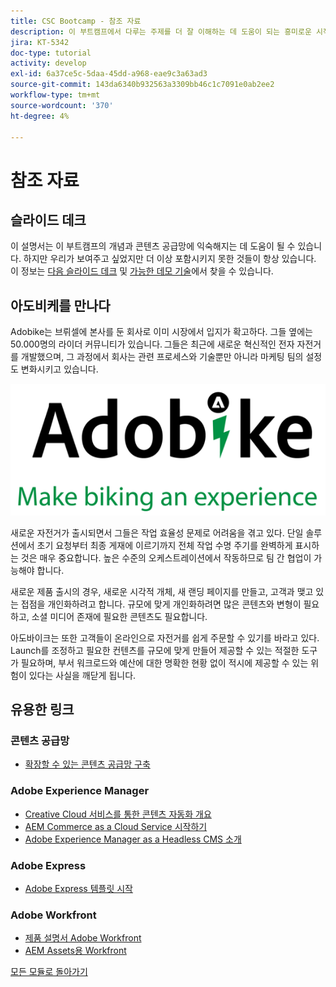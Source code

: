 ```yaml
---
title: CSC Bootcamp - 참조 자료
description: 이 부트캠프에서 다루는 주제를 더 잘 이해하는 데 도움이 되는 흥미로운 시작 지점입니다.
jira: KT-5342
doc-type: tutorial
activity: develop
exl-id: 6a37ce5c-5daa-45dd-a968-eae9c3a63ad3
source-git-commit: 143da6340b932563a3309bb46c1c7091e0ab2ee2
workflow-type: tm+mt
source-wordcount: '370'
ht-degree: 4%

---
```


# 참조 자료

## 슬라이드 데크

이 설명서는 이 부트캠프의 개념과 콘텐츠 공급망에 익숙해지는 데 도움이 될 수 있습니다. 하지만 우리가 보여주고 싶었지만 더 이상 포함시키지 못한 것들이 항상 있습니다. 이 정보는 [다음 슬라이드 데크](https://adobe.sharepoint.com/:p:/r/sites/SWEnterpriseMarketingTeam/Shared%20Documents/Bootcamps/Content%20Supply%20Chain%20Bootcamp/Experience%20Makers%20Content%20Supply%20Chain%20Slide%20Deck.pptx?d=w1a3787d39c3a43ab941cfd0069f8383a&amp;csf=1&amp;web=1&amp;e=57aFUU) 및 [가능한 데모 기술](https://xd.adobe.com/view/45ea642f-69fb-4bbe-bba6-6915a3709a6d-10b9/?fullscreen)에서 찾을 수 있습니다.

## 아도비케를 만나다

Adobike는 브뤼셀에 본사를 둔 회사로 이미 시장에서 입지가 확고하다. 그들 옆에는 50.000명의 라이더 커뮤니티가 있습니다. 그들은 최근에 새로운 혁신적인 전자 자전거를 개발했으며, 그 과정에서 회사는 관련 프로세스와 기술뿐만 아니라 마케팅 팀의 설정도 변화시키고 있습니다.

![Adobike](./images/adobike-logo.png)

새로운 자전거가 출시되면서 그들은 작업 효율성 문제로 어려움을 겪고 있다. 단일 솔루션에서 초기 요청부터 최종 게재에 이르기까지 전체 작업 수명 주기를 완벽하게 표시하는 것은 매우 중요합니다. 높은 수준의 오케스트레이션에서 작동하므로 팀 간 협업이 가능해야 합니다.

새로운 제품 출시의 경우, 새로운 시각적 개체, 새 랜딩 페이지를 만들고, 고객과 맺고 있는 접점을 개인화하려고 합니다. 규모에 맞게 개인화하려면 많은 콘텐츠와 변형이 필요하고, 소셜 미디어 존재에 필요한 콘텐츠도 필요합니다.

아도바이크는 또한 고객들이 온라인으로 자전거를 쉽게 주문할 수 있기를 바라고 있다. Launch를 조정하고 필요한 컨텐츠를 규모에 맞게 만들어 제공할 수 있는 적절한 도구가 필요하며, 부서 워크로드와 예산에 대한 명확한 현황 없이 적시에 제공할 수 있는 위험이 있다는 사실을 깨닫게 됩니다.


## 유용한 링크

### 콘텐츠 공급망

- [확장할 수 있는 콘텐츠 공급망 구축](https://business.adobe.com/resources/webinars/building-a-content-supply-chain-that-scales.html)

### Adobe Experience Manager

- [Creative Cloud 서비스를 통한 콘텐츠 자동화 개요](https://experienceleague.adobe.com/docs/experience-manager-learn/assets/content-automation/overview.html?lang=en)
- [AEM Commerce as a Cloud Service 시작하기](https://experienceleague.adobe.com/docs/experience-manager-cloud-service/content/content-and-commerce/storefront/getting-started.html)
- [Adobe Experience Manager as a Headless CMS 소개](https://experienceleague.adobe.com/docs/experience-manager-cloud-service/content/headless/introduction.html?lang=en)

### Adobe Express

- [Adobe Express 템플릿 시작](https://helpx.adobe.com/express/using/work-with-templates.html)

### Adobe Workfront

- [제품 설명서 Adobe Workfront](https://experienceleague.adobe.com/docs/workfront/using/home.html?lang=en)
- [AEM Assets용 Workfront](https://exchange.adobe.com/apps/ec/101385/workfront-for-aem-assets)


[모든 모듈로 돌아가기](./overview.md)
